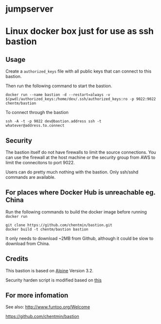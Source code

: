 # jumpserver
# Linux docker box just for use as ssh bastion

## Usage

Create a `authorized_keys` file with all public keys that can connect to this bastion.

Then run the following command to start the bastion. 

	docker run --name bastion -d --restart=always -v $(pwd)/authorized_keys:/home/dev/.ssh/authorized_keys:ro -p 9022:9022 chentm/bastion

To connect through the bastion

	ssh -A -t -p 9022 dev@bastion.address ssh -t whatever@address.to.connect

## Security

The bastion itself do not have firewalls to limit the source connections. You can use the firewall at the host machine or the security group from AWS to limit the connecitons to port 9022. 

Users can do pretty much nothing with the bastion. Only ssh/sshd commands are available.

## For places where Docker Hub is unreachable eg. China

Run the following commands to build the docker image before running `docker run`

	git clone https://github.com/chentmin/bastion.git
	docker build -t chentm/bastion bastion

It only needs to download ~2MB from Github, although it could be slow to download from China.

## Credits

This bastion is based on [Alpine](https://hub.docker.com/_/alpine/) Version 3.2.

Security harden script is modified based on [this](https://github.com/gliderlabs/docker-alpine/issues/56#issuecomment-125777140)

## For more infomation
See also:
http://www.funtoo.org/Welcome

https://github.com/chentmin/bastion

